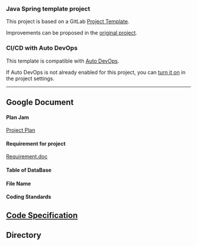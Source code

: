 ### Java Spring template project

This project is based on a GitLab [Project Template](https://docs.gitlab.com/ee/gitlab-basics/create-project.html).

Improvements can be proposed in the [original project](https://gitlab.com/gitlab-org/project-templates/spring).

### CI/CD with Auto DevOps

This template is compatible with [Auto DevOps](https://docs.gitlab.com/ee/topics/autodevops/).

If Auto DevOps is not already enabled for this project, you can [turn it on](https://docs.gitlab.com/ee/topics/autodevops/#enabling-auto-devops) in the project settings.

---
## Google Document 

#### Plan Jam
[Project Plan](https://jamboard.google.com/d/1HGHdWF-nHRXD42BpPbwfH-9yzZ5Unr_K4U4bOLOvVSM/viewer?f=0)
#### Requirement for project

[Requirement.doc](https://docs.google.com/document/d/1v73n4PI2BBPJg6Gk8jeQWj6Jfj0294zr24Jn3ox_uxU/edit?usp=sharing)

#### Table of DataBase 

#### File Name

#### Coding Standards

[Code Specification](https://docs.google.com/document/d/1f3FuHTbXPrYqASWycwzWFbBDM3o2MoG5DiQsWjmQMXM/edit#heading=h.yb4k36b9wzvf)
---

## Directory